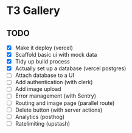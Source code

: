 # T3 Gallery

## TODO

- [x] Make it deploy (vercel)
- [x] Scaffold basic ui with mock data
- [x] Tidy up build process
- [x] Actually set up a database (vercel postgres)
- [ ] Attach database to a UI
- [ ] Add authentication (with clerk)
- [ ] Add image upload
- [ ] Error management (with Sentry)
- [ ] Routing and image page (parallel route)
- [ ] Delete button (with server actions)
- [ ] Analytics (posthog)
- [ ] Ratelimiting (upstash)
